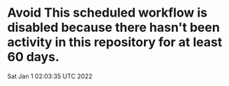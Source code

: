 # Avoid This scheduled workflow is disabled because there hasn't been activity in this repository for at least 60 days.
Sat Jan  1 02:03:35 UTC 2022
